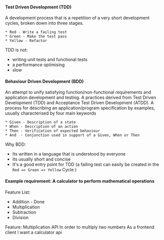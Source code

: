 
#### Test Driven Development (TDD)
A development process that is a repetition of a very short development cycles, broken down into three stages.
```
* Red - Write a failing test
* Green - Make the test pass
* Yellow - Refactor
```
TDD is not:
   * writing unit tests and functional tests
   * a performance optimising
   * slow    

#### Behaviour Driven Development (BDD)
An attempt to unify satisfying function/non-functional requirements and application development and testing.
A practices derived from Test Driven Development (TDD) and Acceptance Test Driven Development (ATDD).
A process for describing an application/program specification by examples, usually characterised by four main keywords
```
* Given - Description of a state
* When - Description of an action
* Then - Verification of expected behaviour
* And  - Conjunction used in support of a Given, When or Then
```

Why BDD:
  * Its written in a language that is understood by everyone
  * Its usually short and concise
  * It's a good entry point for TDD (a failing test can easily be created in the `Red => Green => Yellow` Cycle )
 
    
#### Example requirement: A calculator to perform mathematical operations

Feature List: 
   - Addition - Done
   - Multiplication 
   - Subtraction
   - Division
   

Feature: Multiplication API
  In order to multiply two numbers
  As a frontend client
  I want a calculator api


